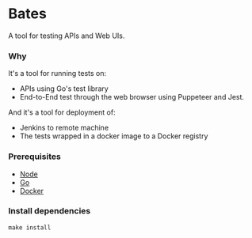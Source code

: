 # Bates
A tool for testing APIs and Web UIs.

### Why
It's a tool for running tests on:
* APIs using Go's test library
* End-to-End test through the web browser using Puppeteer and Jest.

And it's a tool for deployment of:
* Jenkins to remote machine
* The tests wrapped in a docker image to a Docker registry

### Prerequisites
* [Node](https://nodejs.org/en/download/)
* [Go](https://golang.org/doc/install)
* [Docker](https://docs.docker.com/install/)

### Install dependencies
```
make install
```


